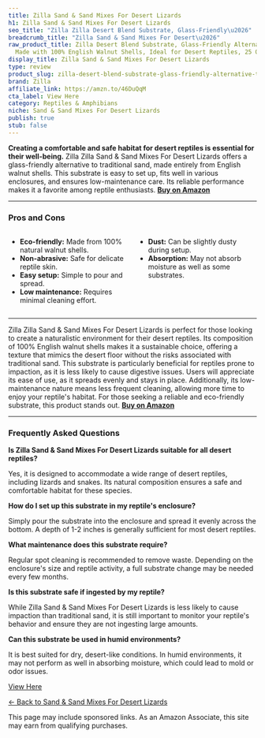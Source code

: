 ```yaml
---
title: Zilla Sand & Sand Mixes For Desert Lizards
h1: Zilla Sand & Sand Mixes For Desert Lizards
seo_title: "Zilla Zilla Desert Blend Substrate, Glass-Friendly\u2026"
breadcrumb_title: "Zilla Sand & Sand Mixes For Desert\u2026"
raw_product_title: Zilla Desert Blend Substrate, Glass-Friendly Alternative to Sand,
  Made with 100% English Walnut Shells, Ideal for Desert Reptiles, 25 Quarts
display_title: Zilla Sand & Sand Mixes For Desert Lizards
type: review
product_slug: zilla-desert-blend-substrate-glass-friendly-alternative-to-sand-made-wi-01865508
brand: Zilla
affiliate_link: https://amzn.to/46DuQqM
cta_label: View Here
category: Reptiles & Amphibians
niche: Sand & Sand Mixes For Desert Lizards
publish: true
stub: false
---
```


<div id="intro" class="full-width">
  <p><strong>Creating a comfortable and safe habitat for desert reptiles is essential for their well-being.</strong> Zilla Zilla Sand & Sand Mixes For Desert Lizards offers a glass-friendly alternative to traditional sand, made entirely from English walnut shells. This substrate is easy to set up, fits well in various enclosures, and ensures low-maintenance care. Its reliable performance makes it a favorite among reptile enthusiasts. <a href="https://amzn.to/46DuQqM" rel="nofollow sponsored noopener" target="_blank"><strong>Buy on Amazon</strong></a></p>
</div>

<hr />
<h3 id="pros-cons">Pros and Cons</h3>
<div class="pc-grid" style="display:grid;grid-template-columns:1fr 1fr;gap:16px;">
  <ul>
    <li><strong>Eco-friendly:</strong> Made from 100% natural walnut shells.</li>
    <li><strong>Non-abrasive:</strong> Safe for delicate reptile skin.</li>
    <li><strong>Easy setup:</strong> Simple to pour and spread.</li>
    <li><strong>Low maintenance:</strong> Requires minimal cleaning effort.</li>
  </ul>
  <ul>
    <li><strong>Dust:</strong> Can be slightly dusty during setup.</li>
    <li><strong>Absorption:</strong> May not absorb moisture as well as some substrates.</li>
  </ul>
</div>
<hr />

<div class="full-width">
  <p>Zilla Zilla Sand & Sand Mixes For Desert Lizards is perfect for those looking to create a naturalistic environment for their desert reptiles. Its composition of 100% English walnut shells makes it a sustainable choice, offering a texture that mimics the desert floor without the risks associated with traditional sand. This substrate is particularly beneficial for reptiles prone to impaction, as it is less likely to cause digestive issues. Users will appreciate its ease of use, as it spreads evenly and stays in place. Additionally, its low-maintenance nature means less frequent cleaning, allowing more time to enjoy your reptile's habitat. For those seeking a reliable and eco-friendly substrate, this product stands out. <a href="https://amzn.to/46DuQqM" rel="nofollow sponsored noopener" target="_blank"><strong>Buy on Amazon</strong></a></p>
</div>

<hr />
<h3 id="faqs">Frequently Asked Questions</h3>

<p><strong>Is Zilla Sand & Sand Mixes For Desert Lizards suitable for all desert reptiles?</strong></p>
<p>Yes, it is designed to accommodate a wide range of desert reptiles, including lizards and snakes. Its natural composition ensures a safe and comfortable habitat for these species.</p>

<p><strong>How do I set up this substrate in my reptile's enclosure?</strong></p>
<p>Simply pour the substrate into the enclosure and spread it evenly across the bottom. A depth of 1-2 inches is generally sufficient for most desert reptiles.</p>

<p><strong>What maintenance does this substrate require?</strong></p>
<p>Regular spot cleaning is recommended to remove waste. Depending on the enclosure's size and reptile activity, a full substrate change may be needed every few months.</p>

<p><strong>Is this substrate safe if ingested by my reptile?</strong></p>
<p>While Zilla Sand & Sand Mixes For Desert Lizards is less likely to cause impaction than traditional sand, it is still important to monitor your reptile's behavior and ensure they are not ingesting large amounts.</p>

<p><strong>Can this substrate be used in humid environments?</strong></p>
<p>It is best suited for dry, desert-like conditions. In humid environments, it may not perform as well in absorbing moisture, which could lead to mold or odor issues.</p>
<p><a class="btn" href="https://amzn.to/46DuQqM" target="_blank" rel="nofollow sponsored noopener">View Here</a></p>
<p><a href="/roundups/reptiles-amphibians/sand-sand-mixes-for-desert-lizards/">← Back to Sand & Sand Mixes For Desert Lizards</a></p>
<aside class="disclosure">This page may include sponsored links. As an Amazon Associate, this site may earn from qualifying purchases.</aside>
